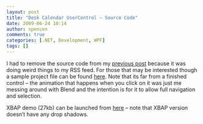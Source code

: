 ```yaml
---
layout: post
title: "Desk Calendar UserControl – Source Code"
date: 2009-06-24 10:14
author: spencen
comments: true
categories: [.NET, Development, WPF]
tags: []
---
```



I had to remove the source code from my [previous post](http://blog.spencen.com/2009/06/24/desk-calendar-usercontrol.aspx) because it was doing weird things to my RSS feed. For those that may be interested though a sample project file can be found [here](http://www.spencen.com/Downloads/DesktopCalendar.zip). Note that its far from a finished control – the animation that happens when you click on it was just me messing around with Blend and the intention is for it to allow full navigation and selection. 
  

XBAP demo (27kb) can be launched from [here](http://www.spencen.com/Samples/DesktopCalendarXbap/DesktopCalendarXbap.xbap) – note that XBAP version doesn’t have any drop shadows.


